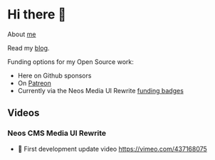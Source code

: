 # Hi there 👋

About [me](https://www.helzle.it)

Read my [blog](https://mind-the-seb.de).

Funding options for my Open Source work:

* Here on Github sponsors
* On [Patreon](https://www.patreon.com/shelzle)
* Currently via the Neos Media UI Rewrite [funding badges](https://neosfunding.sandstorm.de/en)

## Videos

### Neos CMS Media UI Rewrite

* 📼 First development update video https://vimeo.com/437168075
